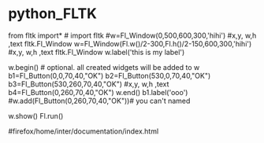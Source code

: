 # python_FLTK
from fltk import* # import fltk
#w=Fl_Window(0,500,600,300,'hihi') #x,y, w,h ,text  fltk.Fl_Window
w=Fl_Window(Fl.w()/2-300,Fl.h()/2-150,600,300,'hihi') #x,y, w,h ,text  fltk.Fl_Window
w.label('this is my label')

w.begin() # optional. all created widgets will be added to w
b1=Fl_Button(0,0,70,40,"OK")
b2=Fl_Button(530,0,70,40,"OK")
b3=Fl_Button(530,260,70,40,"OK")  #x,y, w,h ,text
b4=Fl_Button(0,260,70,40,"OK")
w.end()
b1.label('ooo')
#w.add(Fl_Button(0,260,70,40,"OK"))# you can't named

w.show()
Fl.run()

#firefox/home/inter/documentation/index.html
